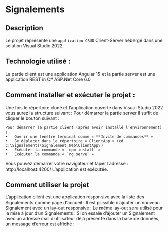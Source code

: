 # Signalements


## Description
Le projet représente une `application CRUD` Client-Server hébergé dans une solution Visual Studio 2022.

## Technologie utilisé :
La partie client est une application Angular 15 et la partie server est une application REST in C# ASP.Net Core 6.0

## Comment installer et exécuter le projet :
Une fois le répertoire cloné et l’application ouverte dans Visual Studio 2022 vous aurez la structure suivant :
Pour démarrer la partie server il suffit de cliquer le bouton suivant :

``` prova
Pour démarrer la partie client (après avoir installé l’environnement) :
•	Ouvrir une fenêtre terminal comme « **Invite de commandes** »
•	Se déplacer dans le répertoire « ClientApp » (cd C:\Signalements\Signalement.Web\ClientApp\)
•	Exécuter la commande « `npm install` »
•	Exécuter la commande « `ng serve` »
```

Vous pouvez démarrer votre navigateur et taper l’adresse : http://localhost:4200/
L’application est exécutée.

## Comment utiliser le projet
L’application client est une application responsive avec la liste des Signalements comme page d’accueil  :
Il est possible d’ajouter un nouveau Signalement avec un lay-out responsive :
Le même lay-out sera utilisé pour la mise à jour d’un Signalements :
Si on essaie d’ajouter un Signalement avec un adresse mail d’utilisateur déjà présente dans la base de données, un message d’erreur est affiché :

